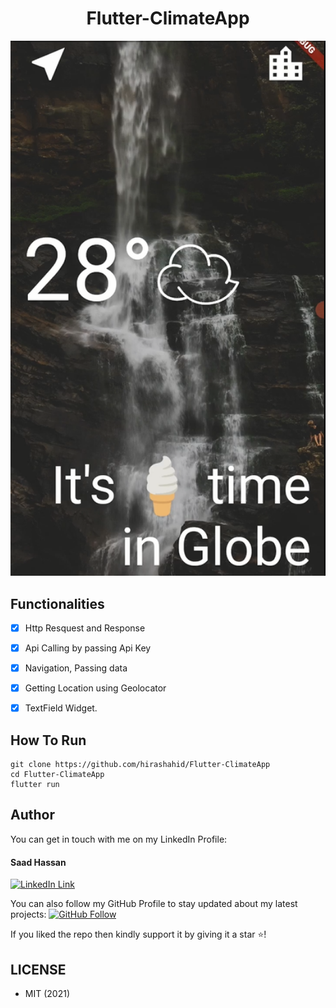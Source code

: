 <h1 align="center">Flutter-ClimateApp</h1>
<a href="#">
  <div align="center">
    <img src="ss.png" width='700'/>
  </div>
</a>

## Functionalities
- [x] Http Resquest and Response
- [x] Api Calling by passing Api Key
- [x] Navigation, Passing data
- [x] Getting Location using Geolocator
- [x] TextField Widget.


## How To Run
```
git clone https://github.com/hirashahid/Flutter-ClimateApp
cd Flutter-ClimateApp
flutter run
```

## Author
You can get in touch with me on my LinkedIn Profile:

#### Saad Hassan
[![LinkedIn Link](https://img.shields.io/badge/Connect-thehirashahid-blue.svg?logo=linkedin&longCache=true&style=social&label=Connect
)](https://www.linkedin.com/in/thehirashahid)

You can also follow my GitHub Profile to stay updated about my latest projects: [![GitHub Follow](https://img.shields.io/badge/Connect-hirashahid-blue.svg?logo=Github&longCache=true&style=social&label=Follow)](https://github.com/hirashahid)

If you liked the repo then kindly support it by giving it a star ⭐!

## LICENSE
- MIT (2021)
